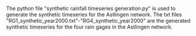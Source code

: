 The python file "synthetic rainfall timeseries generation.py" is used to generate the synthetic timeseries for the Astlingen network.
The txt files "RG1_synthetic_year2000.txt"-"RG4_synthetic_year2000" are the generated synthetic timeseries for the four rain gages in the Astlingen network.

